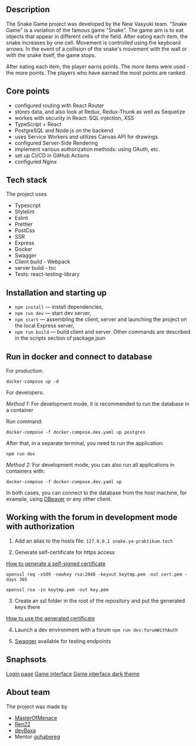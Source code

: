 ## Description

The Snake Game project was developed by the New Vasyuki team.
"Snake Game" is a variation of the famous game "Snake".
The game aim is to eat objects that appear in different cells of the field.
After eating each item, the snake increases by one cell.
Movement is controlled using the keyboard arrows.
In the event of a collision of the snake's movement with the wall or with the snake itself, the game stops.

After eating each item, the player earns points.
The more items were used - the more points.
The players who have earned the most points are ranked.

## Core points

* configured routing with React Router
* stores data, and also look at Redux, Redux-Thunk as well as Sequelize
* workes with security in React: SQL injection, XSS
* TypeScript + React
* PostgreSQL and Node.js on the backend
* uses Service Workers and utilizes Canvas API for drawings
* configured Server-Side Rendering
* implement various authorization methods: using OAuth, etc.
* set up CI/CD in GitHub Actions
* configured Nginx

## Tech stack

The project uses 
* Typescript
* Stylelint 
* Eslint
* Prettier
* PostCss
* SSR
* Express
* Docker
* Swagger
* Client build - Webpack 
* server build - tsc
* Tests: react-testing-library

## Installation and starting up

- `npm install` — install dependencies,
- `npm run dev` — start dev server,
- `npm start` — assembling the client, server and launching the project on the local Express server,
- `npm run build` — build client and server.
  Other commands are described in the scripts section of package.json

## Run in docker and connect to database
For production:

`docker-compose up -d`

For developers:

*Method 1:*
For development mode, it is recommended to run the database in a container

Run command:

`docker-compose -f docker-compose.dev.yaml up postgres`

After that, in a separate terminal, you need to run the application:

`npm run dev`

*Method 2:*
For development mode, you can also run all applications in containers with:

`docker-compose -f docker-compose.dev.yaml up`

In both cases, you can connect to the database from the host machine, for example, using [DBeaver](https://dbeaver.io) or any other client.

## Working with the forum in development mode with authorization

1. Add an alias to the hosts file:
`127.0.0.1 snake.ya-praktikum.tech`

2. Generate self-certificate for https access

[How to generate a self-signed certificate](https://stackoverflow.com/questions/21397809/create-a-trusted-self-signed-ssl-cert-for-localhost-for-use-with-express-node)

`openssl req -x509 -newkey rsa:2048 -keyout keytmp.pem -out cert.pem -days 365`

`openssl rsa -in keytmp.pem -out key.pem`

3. Create an ssl folder in the root of the repository and put the generated keys there

[How to use the generated certificate](https://blog.postman.com/using-self-signed-certificates-with-postman/)

4. Launch a dev environment with a forum
`npm run dev:forumWithAuth`

5. [Swagger](https://snake.ya-praktikum.tech:5000/api-docs) available for testing endpoints

## Snaphsots
[Login page]()
[Game interface]()
[Game interface dark theme]()
## About team

The project was made by

- [MasterOfMenace](https://github.com/MasterOfMenace)
- [Ren22](https://github.com/Ren22)
- [devBaxa](https://github.com/devBaxa)
- Mentor [gohabereg](https://github.com/gohabereg)
